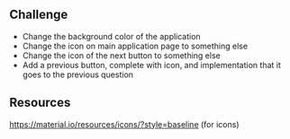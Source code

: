 ## Challenge

- Change the background color of the application
- Change the icon on main application page to something else
- Change the icon of the next button to something else
- Add a previous button, complete with icon, and implementation that it goes to the previous question


## Resources
https://material.io/resources/icons/?style=baseline (for icons)
